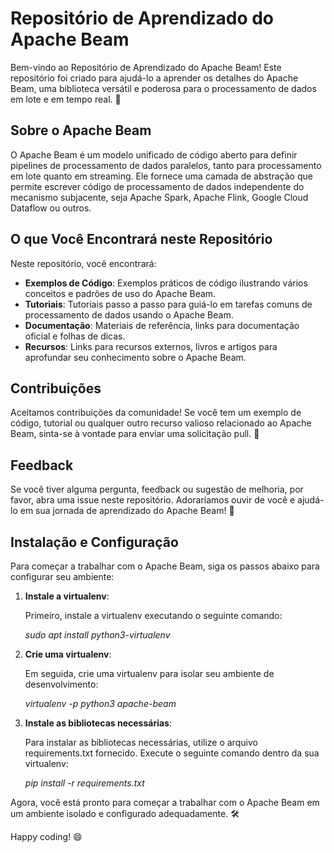 # Repositório de Aprendizado do Apache Beam

Bem-vindo ao Repositório de Aprendizado do Apache Beam! Este repositório foi criado para ajudá-lo a aprender os detalhes do Apache Beam, uma biblioteca versátil e poderosa para o processamento de dados em lote e em tempo real. 🚀

## Sobre o Apache Beam

O Apache Beam é um modelo unificado de código aberto para definir pipelines de processamento de dados paralelos, tanto para processamento em lote quanto em streaming. Ele fornece uma camada de abstração que permite escrever código de processamento de dados independente do mecanismo subjacente, seja Apache Spark, Apache Flink, Google Cloud Dataflow ou outros.

## O que Você Encontrará neste Repositório

Neste repositório, você encontrará:

- **Exemplos de Código**: Exemplos práticos de código ilustrando vários conceitos e padrões de uso do Apache Beam.
- **Tutoriais**: Tutoriais passo a passo para guiá-lo em tarefas comuns de processamento de dados usando o Apache Beam.
- **Documentação**: Materiais de referência, links para documentação oficial e folhas de dicas.
- **Recursos**: Links para recursos externos, livros e artigos para aprofundar seu conhecimento sobre o Apache Beam.

## Contribuições

Aceitamos contribuições da comunidade! Se você tem um exemplo de código, tutorial ou qualquer outro recurso valioso relacionado ao Apache Beam, sinta-se à vontade para enviar uma solicitação pull. 👏

## Feedback

Se você tiver alguma pergunta, feedback ou sugestão de melhoria, por favor, abra uma issue neste repositório. Adoraríamos ouvir de você e ajudá-lo em sua jornada de aprendizado do Apache Beam! 📣

## Instalação e Configuração

Para começar a trabalhar com o Apache Beam, siga os passos abaixo para configurar seu ambiente:

1. **Instale a virtualenv**:

   Primeiro, instale a virtualenv executando o seguinte comando:

   *sudo apt install python3-virtualenv*

2. **Crie uma virtualenv**:

    Em seguida, crie uma virtualenv para isolar seu ambiente de desenvolvimento:

    *virtualenv -p python3 apache-beam*

3. **Instale as bibliotecas necessárias**:

    Para instalar as bibliotecas necessárias, utilize o arquivo requirements.txt fornecido. Execute o seguinte comando dentro da sua virtualenv:

    *pip install -r requirements.txt*

Agora, você está pronto para começar a trabalhar com o Apache Beam em um ambiente isolado e configurado adequadamente. 🛠️

Happy coding! 😄
